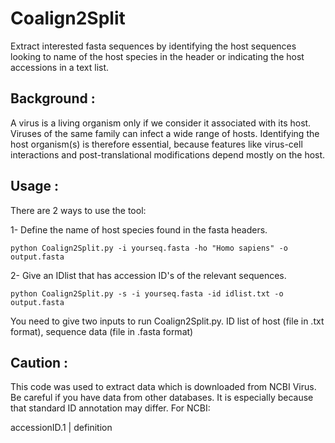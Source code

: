 # **Coalign2Split**

Extract interested fasta sequences by identifying the host sequences looking to name of the host species in the header or indicating the host accessions in a text list.

## **Background :**
A virus is a living organism only if we consider it associated with its host. Viruses of the same family can infect a wide range of hosts. Identifying the host organism(s) is therefore essential, because features like virus-cell interactions and post-translational modifications depend mostly on the host. 

## **Usage :**
There are 2 ways to use the tool:

1- Define the name of host species found in the fasta headers.
```
python Coalign2Split.py -i yourseq.fasta -ho "Homo sapiens" -o output.fasta
```
2- Give an IDlist that has accession ID's of the relevant sequences.
```
python Coalign2Split.py -s -i yourseq.fasta -id idlist.txt -o output.fasta
```
You need to give two inputs to run Coalign2Split.py. ID list of host (file in .txt format), sequence data (file in .fasta format)
## **Caution :**
This code was used to extract data which is downloaded from NCBI Virus. Be careful if you have data from other databases. It is especially because that standard ID annotation may differ. For NCBI:

accessionID.1 | definition
